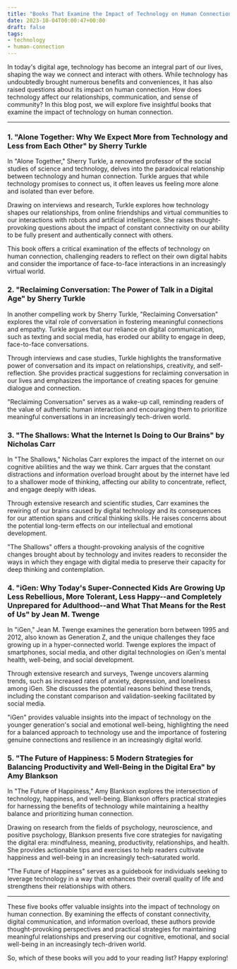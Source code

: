 ```yaml
---
title: "Books That Examine the Impact of Technology on Human Connection"
date: 2023-10-04T00:00:47+00:00
draft: false
tags: 
- technology
- human-connection
---
```


In today's digital age, technology has become an integral part of our lives, shaping the way we connect and interact with others. While technology has undoubtedly brought numerous benefits and conveniences, it has also raised questions about its impact on human connection. How does technology affect our relationships, communication, and sense of community? In this blog post, we will explore five insightful books that examine the impact of technology on human connection.

---

### 1. "Alone Together: Why We Expect More from Technology and Less from Each Other" by Sherry Turkle

In "Alone Together," Sherry Turkle, a renowned professor of the social studies of science and technology, delves into the paradoxical relationship between technology and human connection. Turkle argues that while technology promises to connect us, it often leaves us feeling more alone and isolated than ever before.

Drawing on interviews and research, Turkle explores how technology shapes our relationships, from online friendships and virtual communities to our interactions with robots and artificial intelligence. She raises thought-provoking questions about the impact of constant connectivity on our ability to be fully present and authentically connect with others.

This book offers a critical examination of the effects of technology on human connection, challenging readers to reflect on their own digital habits and consider the importance of face-to-face interactions in an increasingly virtual world.

### 2. "Reclaiming Conversation: The Power of Talk in a Digital Age" by Sherry Turkle

In another compelling work by Sherry Turkle, "Reclaiming Conversation" explores the vital role of conversation in fostering meaningful connections and empathy. Turkle argues that our reliance on digital communication, such as texting and social media, has eroded our ability to engage in deep, face-to-face conversations.

Through interviews and case studies, Turkle highlights the transformative power of conversation and its impact on relationships, creativity, and self-reflection. She provides practical suggestions for reclaiming conversation in our lives and emphasizes the importance of creating spaces for genuine dialogue and connection.

"Reclaiming Conversation" serves as a wake-up call, reminding readers of the value of authentic human interaction and encouraging them to prioritize meaningful conversations in an increasingly tech-driven world.

### 3. "The Shallows: What the Internet Is Doing to Our Brains" by Nicholas Carr

In "The Shallows," Nicholas Carr explores the impact of the internet on our cognitive abilities and the way we think. Carr argues that the constant distractions and information overload brought about by the internet have led to a shallower mode of thinking, affecting our ability to concentrate, reflect, and engage deeply with ideas.

Through extensive research and scientific studies, Carr examines the rewiring of our brains caused by digital technology and its consequences for our attention spans and critical thinking skills. He raises concerns about the potential long-term effects on our intellectual and emotional development.

"The Shallows" offers a thought-provoking analysis of the cognitive changes brought about by technology and invites readers to reconsider the ways in which they engage with digital media to preserve their capacity for deep thinking and contemplation.

### 4. "iGen: Why Today's Super-Connected Kids Are Growing Up Less Rebellious, More Tolerant, Less Happy--and Completely Unprepared for Adulthood--and What That Means for the Rest of Us" by Jean M. Twenge

In "iGen," Jean M. Twenge examines the generation born between 1995 and 2012, also known as Generation Z, and the unique challenges they face growing up in a hyper-connected world. Twenge explores the impact of smartphones, social media, and other digital technologies on iGen's mental health, well-being, and social development.

Through extensive research and surveys, Twenge uncovers alarming trends, such as increased rates of anxiety, depression, and loneliness among iGen. She discusses the potential reasons behind these trends, including the constant comparison and validation-seeking facilitated by social media.

"iGen" provides valuable insights into the impact of technology on the younger generation's social and emotional well-being, highlighting the need for a balanced approach to technology use and the importance of fostering genuine connections and resilience in an increasingly digital world.

### 5. "The Future of Happiness: 5 Modern Strategies for Balancing Productivity and Well-Being in the Digital Era" by Amy Blankson

In "The Future of Happiness," Amy Blankson explores the intersection of technology, happiness, and well-being. Blankson offers practical strategies for harnessing the benefits of technology while maintaining a healthy balance and prioritizing human connection.

Drawing on research from the fields of psychology, neuroscience, and positive psychology, Blankson presents five core strategies for navigating the digital era: mindfulness, meaning, productivity, relationships, and health. She provides actionable tips and exercises to help readers cultivate happiness and well-being in an increasingly tech-saturated world.

"The Future of Happiness" serves as a guidebook for individuals seeking to leverage technology in a way that enhances their overall quality of life and strengthens their relationships with others.

---

These five books offer valuable insights into the impact of technology on human connection. By examining the effects of constant connectivity, digital communication, and information overload, these authors provide thought-provoking perspectives and practical strategies for maintaining meaningful relationships and preserving our cognitive, emotional, and social well-being in an increasingly tech-driven world.

So, which of these books will you add to your reading list? Happy exploring!